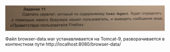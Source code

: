 ![img.png](img.png)
<p>Файл browser-data.war устанавливается на Tomcat-9, разворачивается в контенстном пути 
http://localhost:8080/browser-data/</p>
